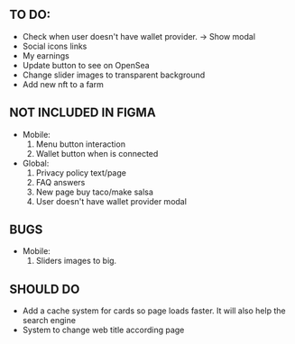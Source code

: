 ## TO DO:
- Check when user doesn't have wallet provider. -> Show modal
- Social icons links
- My earnings
- Update button to see on OpenSea
- Change slider images to transparent background
- Add new nft to a farm

## NOT INCLUDED IN FIGMA
- Mobile:
    1. Menu button interaction
    2. Wallet button when is connected
- Global:
    1. Privacy policy text/page
    2. FAQ answers
    3. New page buy taco/make salsa
    4. User doesn't have wallet provider modal

## BUGS

- Mobile:
    1. Sliders images to big.


## SHOULD DO
- Add a cache system for cards so page loads faster. It will also help the search engine
- System to change web title according page